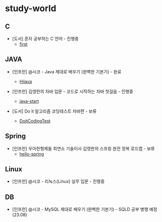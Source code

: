 # study-world

## C
- [도서] 혼자 공부하는 C 언어 - 진행중
  - [first](https://github.com/heum-ji/study-world/tree/main/C)

## JAVA
- [인프런] @시코 - Java 제대로 배우기 (완벽한 기본기) - 완료
  - [Hijava](https://github.com/heum-ji/study-world/tree/main/Java/HiJava)

- [인프런] 김영한의 자바 입문 - 코드로 시작하는 자바 첫걸음 - 진행중
  - [java-start](https://github.com/heum-ji/study-world/tree/main/Java/java-start)

- [도서] Do it 알고리즘 코딩테스트 자바편 - 보류
  - [DoitCodingTest](https://github.com/heum-ji/study-world/tree/main/Java/DoitCodingTest)

## Spring
- [인프런] 우아한형제들 최연소 기술이사 김영한의 스프링 완전 정복 로드맵 - 보류
  - [hello-spring](https://github.com/heum-ji/study-world/tree/main/Spring/hello-spring)

## Linux
- [인프런] @시코 - 리눅스(Linux) 실무 입문 - 진행중

## DB
- [인프런] @시코 - MySQL 제대로 배우기 (완벽한 기본기) - SQLD 공부 병행 예정 (23.08)
